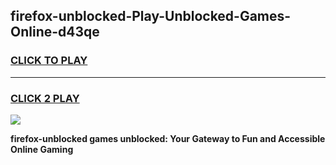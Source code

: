 
## firefox-unblocked-Play-Unblocked-Games-Online-d43qe
<h3>
<a href="https://premium76.site?title=firefox-unblocked&ref=25A">CLICK TO PLAY</a></h3>
<hr>

<h3>
<a href="https://premium76.site?title=firefox-unblocked&ref=25A">CLICK 2 PLAY</a>
  
</h3>

<a href="https://premium76.site?title=firefox-unblocked&ref=25A"><img src="https://clearcache.store/games.png"></a>


**firefox-unblocked games unblocked: Your Gateway to Fun and Accessible Online Gaming**
